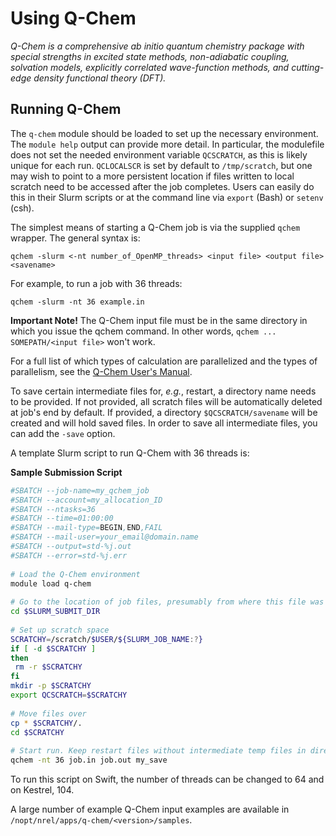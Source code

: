 # Using Q-Chem

*Q-Chem is a comprehensive *ab initio* quantum chemistry package with special strengths in excited state methods, non-adiabatic coupling, solvation models, explicitly correlated wave-function methods, and cutting-edge density functional theory (DFT).* 

## Running Q-Chem

The `q-chem` module should be loaded to set up the necessary environment. The `module help` output can provide more detail. In particular, the modulefile does not set the needed environment variable `QCSCRATCH`, as this is likely unique for each run. `QCLOCALSCR` is set by default to `/tmp/scratch`, but one may wish to point to a more persistent location if files written to local scratch need to be accessed after the job completes. Users can easily do this in their Slurm scripts or at the command line via `export` (Bash) or `setenv` (csh). 

The simplest means of starting a Q-Chem job is via the supplied `qchem` wrapper. The general syntax is: 

`qchem -slurm <-nt number_of_OpenMP_threads> <input file> <output file> <savename>`

For example, to run a job with 36 threads:

`qchem -slurm -nt 36 example.in`

**Important Note!**
The Q-Chem input file must be in the same directory in which you issue the qchem command. In other words, `qchem ... SOMEPATH/<input file>` won't work. 

For a full list of which types of calculation are parallelized and the types of parallelism, see the [Q-Chem User's Manual](https://manual.q-chem.com/6.0/).

To save certain intermediate files for, *e.g.*, restart, a directory name needs to be provided. If not provided, all scratch files will be automatically deleted at job's end by default. If provided, a directory `$QCSCRATCH/savename` will be created and will hold saved files. In order to save all intermediate files, you can add the `-save` option. 

A template Slurm script to run Q-Chem with 36 threads is:

**Sample Submission Script**

```bash
#SBATCH --job-name=my_qchem_job
#SBATCH --account=my_allocation_ID
#SBATCH --ntasks=36
#SBATCH --time=01:00:00
#SBATCH --mail-type=BEGIN,END,FAIL
#SBATCH --mail-user=your_email@domain.name
#SBATCH --output=std-%j.out
#SBATCH --error=std-%j.err
	 
# Load the Q-Chem environment
module load q-chem
	 
# Go to the location of job files, presumably from where this file was submitted
cd $SLURM_SUBMIT_DIR
	 
# Set up scratch space
SCRATCHY=/scratch/$USER/${SLURM_JOB_NAME:?}
if [ -d $SCRATCHY ]
then
 rm -r $SCRATCHY
fi
mkdir -p $SCRATCHY
export QCSCRATCH=$SCRATCHY
	 
# Move files over
cp * $SCRATCHY/.
cd $SCRATCHY
	 
# Start run. Keep restart files without intermediate temp files in directory called "my_save"
qchem -nt 36 job.in job.out my_save
```

To run this script on Swift, the number of threads can be changed to 64 and on Kestrel, 104. 

A large number of example Q-Chem input examples are available in `/nopt/nrel/apps/q-chem/<version>/samples`.

